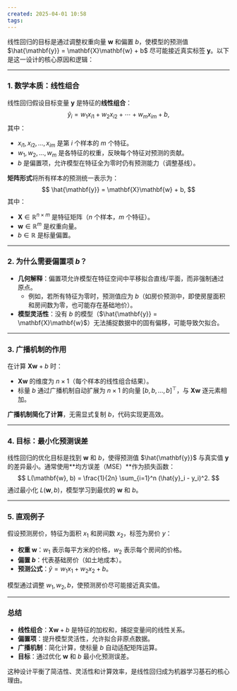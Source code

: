 ```yaml
---
created: 2025-04-01 10:58
tags:
---
```

线性回归的目标是通过调整权重向量 $\mathbf{w}$ 和偏置 $b$，使模型的预测值 $\hat{\mathbf{y}} = \mathbf{X}\mathbf{w} + b$ 尽可能接近真实标签 $\mathbf{y}$。以下是这一设计的核心原因和逻辑：

---

### **1. 数学本质：线性组合**
线性回归假设目标变量 $\mathbf{y}$ 是特征的**线性组合**：
$$
\hat{y}_i = w_1 x_{i1} + w_2 x_{i2} + \cdots + w_m x_{im} + b,
$$
其中：
- $x_{i1}, x_{i2}, \dots, x_{im}$ 是第 $i$ 个样本的 $m$ 个特征。
- $w_1, w_2, \dots, w_m$ 是各特征的权重，反映每个特征对预测的贡献。
- $b$ 是偏置项，允许模型在特征全为零时仍有预测能力（调整基线）。

**矩阵形式**将所有样本的预测统一表示为：
$$
\hat{\mathbf{y}} = \mathbf{X}\mathbf{w} + b,
$$
其中：
- $\mathbf{X} \in \mathbb{R}^{n \times m}$ 是特征矩阵（$n$ 个样本，$m$ 个特征）。
- $\mathbf{w} \in \mathbb{R}^{m}$ 是权重向量。
- $b \in \mathbb{R}$ 是标量偏置。

---

### **2. 为什么需要偏置项 $b$？**
- **几何解释**：偏置项允许模型在特征空间中平移拟合直线/平面，而非强制通过原点。
  - 例如，若所有特征为零时，预测值应为 $b$（如房价预测中，即使房屋面积和房间数为零，也可能存在基础地价）。
- **模型灵活性**：没有 $b$ 的模型（$\hat{\mathbf{y}} = \mathbf{X}\mathbf{w}$）无法捕捉数据中的固有偏移，可能导致欠拟合。

---

### **3. 广播机制的作用**
在计算 $\mathbf{X}\mathbf{w} + b$ 时：
- $\mathbf{X}\mathbf{w}$ 的维度为 $n \times 1$（每个样本的线性组合结果）。
- 标量 $b$ 通过广播机制自动扩展为 $n \times 1$ 的向量 $[b, b, \dots, b]^\top$，与 $\mathbf{X}\mathbf{w}$ 逐元素相加。

**广播机制简化了计算**，无需显式复制 $b$，代码实现更高效。

---

### **4. 目标：最小化预测误差**
线性回归的优化目标是找到 $\mathbf{w}$ 和 $b$，使得预测值 $\hat{\mathbf{y}}$ 与真实值 $\mathbf{y}$ 的差异最小。通常使用**均方误差（MSE）**作为损失函数：
$$
L(\mathbf{w}, b) = \frac{1}{2n} \sum_{i=1}^n (\hat{y}_i - y_i)^2.
$$
通过最小化 $L(\mathbf{w}, b)$，模型学习到最优的 $\mathbf{w}$ 和 $b$。

---

### **5. 直观例子**
假设预测房价，特征为面积 $x_1$ 和房间数 $x_2$，标签为房价 $y$：
- **权重 $\mathbf{w}$**：$w_1$ 表示每平方米的价格，$w_2$ 表示每个房间的价格。
- **偏置 $b$**：代表基础房价（如土地成本）。
- **预测公式**：$\hat{y} = w_1 x_1 + w_2 x_2 + b$。

模型通过调整 $w_1, w_2, b$，使预测房价尽可能接近真实值。

---

### **总结**
- **线性组合**：$\mathbf{X}\mathbf{w} + b$ 是特征的加权和，捕捉变量间的线性关系。
- **偏置项**：提升模型灵活性，允许拟合非原点数据。
- **广播机制**：简化计算，使标量 $b$ 自动适配矩阵运算。
- **目标**：通过优化 $\mathbf{w}$ 和 $b$ 最小化预测误差。

这种设计平衡了简洁性、灵活性和计算效率，是线性回归成为机器学习基石的核心理由。